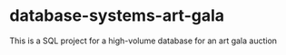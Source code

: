 # database-systems-art-gala
This is a SQL project for a high-volume database for an art gala auction
